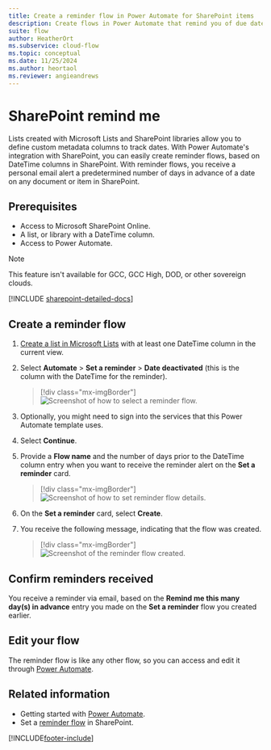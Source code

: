 ```yaml
---
title: Create a reminder flow in Power Automate for SharePoint items
description: Create flows in Power Automate that remind you of due dates for SharePoint items.
suite: flow
author: HeatherOrt
ms.subservice: cloud-flow
ms.topic: conceptual
ms.date: 11/25/2024
ms.author: heortaol
ms.reviewer: angieandrews
---
```


# SharePoint remind me

Lists created with Microsoft Lists and SharePoint libraries allow you to define custom metadata columns to track dates. With Power Automate's integration with SharePoint, you can easily create reminder flows, based on DateTime columns in SharePoint. With reminder flows, you receive a personal email alert a predetermined number of days in advance of a date on any document or item in SharePoint.

## Prerequisites

- Access to Microsoft SharePoint Online.
- A list, or library with a DateTime column.
- Access to Power Automate.

> [!NOTE]
> This feature isn't available for GCC, GCC High, DOD, or other sovereign clouds.

[!INCLUDE [sharepoint-detailed-docs](includes/sharepoint-detailed-docs.md)]

## Create a reminder flow

 1. [Create a list in Microsoft Lists](https://support.office.com/article/Create-a-list-in-SharePoint-0D397414-D95F-41EB-ADDD-5E6EFF41B083) with at least one DateTime column in the current view.
 1. Select **Automate** > **Set a reminder** > **Date deactivated** (this is the column with the DateTime for the reminder).

    > [!div class="mx-imgBorder"]
    > ![Screenshot of how to select a reminder flow.](media/create-sharepoint-reminder-flows/select-reminder-flow.png "Select a reminder flow")

1. Optionally, you might need to sign into the services that this Power Automate template uses.
     
1. Select **Continue**.

1. Provide a **Flow name** and the number of days prior to the DateTime column entry when you want to receive the reminder alert on the **Set a reminder** card.

    > [!div class="mx-imgBorder"]
    > ![Screenshot of how to set reminder flow details.](media/create-sharepoint-reminder-flows/set-reminder-details.png "Set reminder flow details")

1. On the **Set a reminder** card, select **Create**.

1. You receive the following message, indicating that the flow was created.

    > [!div class="mx-imgBorder"]
    > ![Screenshot of the reminder flow created.](media/create-sharepoint-reminder-flows/success.png "Reminder flow created")

## Confirm reminders received

You receive a reminder via email, based on the **Remind me this many day(s) in advance** entry you made on the **Set a reminder** flow you created earlier. 

## Edit your flow

The reminder flow is like any other flow, so you can access and edit it through [Power Automate](https://make.powerautomate.com).

## Related information

- Getting started with [Power Automate](https://make.powerautomate.com).
- Set a [reminder flow](https://support.office.com/article/set-a-reminder-flow-23c0e172-1fc1-4ac8-a9db-cd0b81d634d8) in SharePoint.




[!INCLUDE[footer-include](includes/footer-banner.md)]
